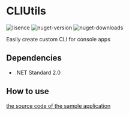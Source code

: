 # CLIUtils
![lisence](https://img.shields.io/github/license/Zakki0925224/CLIUtils)
![nuget-version](https://img.shields.io/nuget/v/CLIUtils)
![nuget-downloads](https://img.shields.io/nuget/dt/CLIUtils)

Easily create custom CLI for console apps

## Dependencies
* .NET Standard 2.0

## How to use
[the source code of the sample application](https://github.com/Zakki0925224/CLIUtils/blob/master/SampleApp/Program.cs)